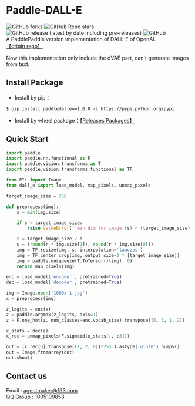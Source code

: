# Paddle-DALL-E
![GitHub forks](https://img.shields.io/github/forks/AgentMaker/Paddle-DALL-E)
![GitHub Repo stars](https://img.shields.io/github/stars/AgentMaker/Paddle-DALL-E)
![GitHub release (latest by date including pre-releases)](https://img.shields.io/github/v/release/AgentMaker/Paddle-DALL-E?include_prereleases)
![GitHub](https://img.shields.io/github/license/AgentMaker/Paddle-DALL-E)  
A PaddlePaddle version implementation of DALL-E of OpenAI. [【origin repo】](https://github.com/openai/DALL-E)

Now this implementation only include the dVAE part, can't generate images from text.

## Install Package
* Install by pip：
```shell
$ pip install paddledalle==1.0.0 -i https://pypi.python.org/pypi 
```
* Install by wheel package：[【Releases Packages】](https://github.com/AgentMaker/Paddle-DALL-E/releases)

## Quick Start
```python
import paddle
import paddle.nn.functional as F
import paddle.vision.transforms as T
import paddle.vision.transforms.functional as TF

from PIL import Image
from dall_e import load_model, map_pixels, unmap_pixels

target_image_size = 256

def preprocess(img):
    s = min(img.size)

    if s < target_image_size:
        raise ValueError(f'min dim for image {s} < {target_image_size}')

    r = target_image_size / s
    s = (round(r * img.size[1]), round(r * img.size[0]))
    img = TF.resize(img, s, interpolation='lanczos')
    img = TF.center_crop(img, output_size=2 * [target_image_size])
    img = paddle.unsqueeze(T.ToTensor()(img), 0)
    return map_pixels(img)

enc = load_model('encoder', pretrained=True)
dec = load_model('decoder', pretrained=True)

img = Image.open('1000x-1.jpg')
x = preprocess(img)

z_logits = enc(x)
z = paddle.argmax(z_logits, axis=1)
z = F.one_hot(z, num_classes=enc.vocab_size).transpose((0, 3, 1, 2))

x_stats = dec(z)
x_rec = unmap_pixels(F.sigmoid(x_stats[:, :3]))

out = (x_rec[0].transpose((1, 2, 0))*255.).astype('uint8').numpy()
out = Image.fromarray(out)
out.show()
```

## Contact us
Email : [agentmaker@163.com]()<br>
QQ Group : 1005109853
